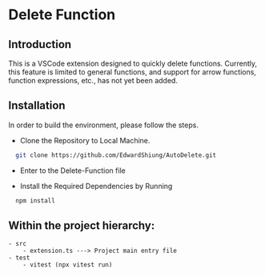 # Delete Function


## Introduction

This is a VSCode extension designed to quickly delete functions. Currently, this feature is limited to general functions, and support for arrow functions, function expressions, etc., has not yet been added.

## Installation

In order to build the environment, please follow the steps.

- Clone the Repository to Local Machine.

```bash
  git clone https://github.com/EdwardShiung/AutoDelete.git
```

- Enter to the Delete-Function file

- Install the Required Dependencies by Running
```bash
  npm install
```

## Within the project hierarchy:
    - src
        - extension.ts ---> Project main entry file
    - test
        - vitest (npx vitest run)

